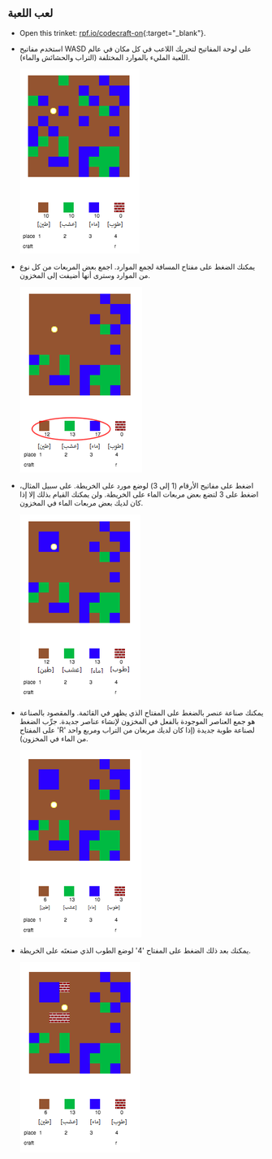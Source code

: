 ## لعب اللعبة

+ Open this trinket: [rpf.io/codecraft-on](http://rpf.io/codecraft-on){:target="_blank"}.

+ استخدم مفاتيح WASD على لوحة المفاتيح لتحريك اللاعب في كل مكان في عالم اللعبة المليء بالموارد المختلفة (التراب والحشائش والماء).
    
    ![لقطة الشاشة](images/craft-move.png)

+ يمكنك الضغط على مفتاح المسافة لجمع الموارد. اجمع بعض المربعات من كل نوع من الموارد وسترى أنها أضيفت إلى المخزون.
    
    ![لقطة الشاشة](images/craft-pickup.png)

+ اضغط على مفاتيح الأرقام (1 إلى 3) لوضع مورد على الخريطة. على سبيل المثال، اضغط على 3 لتضع بعض مربعات الماء على الخريطة. ولن يمكنك القيام بذلك إلا إذا كان لديك بعض مربعات الماء في المخزون.
    
    ![لقطة الشاشة](images/craft-place-water.png)

+ يمكنك صناعة عنصر بالضغط على المفتاح الذي يظهر في القائمة. والمقصود بالصناعة هو جمع العناصر الموجودة بالفعل في المخزون لإنشاء عناصر جديدة. جرِّب الضغط على المفتاح 'R' لصناعة طوبة جديدة (إذا كان لديك مربعان من التراب ومربع واحد من الماء في المخزون).
    
    ![لقطة الشاشة](images/craft-craft-brick.png)

+ يمكنك بعد ذلك الضغط على المفتاح '4' لوضع الطوب الذي صنعتَه على الخريطة.
    
    ![لقطة الشاشة](images/craft-place-brick.png)
